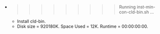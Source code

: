 * >>>>>>>>> Running inst-min-con-cld-bin.sh ...
  * Install cld-bin.
  * Disk size = 920180K. Space Used = 12K. Runtime = 00:00:00:00.
